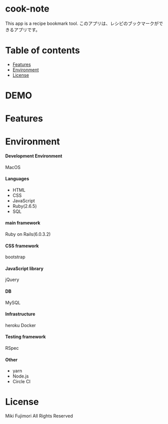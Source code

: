 # cook-note
This app is a recipe bookmark tool.
このアプリは、レシピのブックマークができるアプリです。

# Table of contents
* [Features](#Features)
* [Environment](#Environment)
* [License](#License)

# DEMO
# Features

# Environment
#### Development Environment
MacOS
#### Languages
* HTML
* CSS
* JavaScript
* Ruby(2.6.5)
* SQL
#### main framework
Ruby on Rails(6.0.3.2)
#### CSS framework
bootstrap
#### JavaScript library
jQuery
#### DB
MySQL
#### Infrastructure
heroku
Docker
#### Testing framework
RSpec
#### Other
* yarn
* Node.js
* Circle CI

# License
Miki Fujimori All Rights Reserved  
